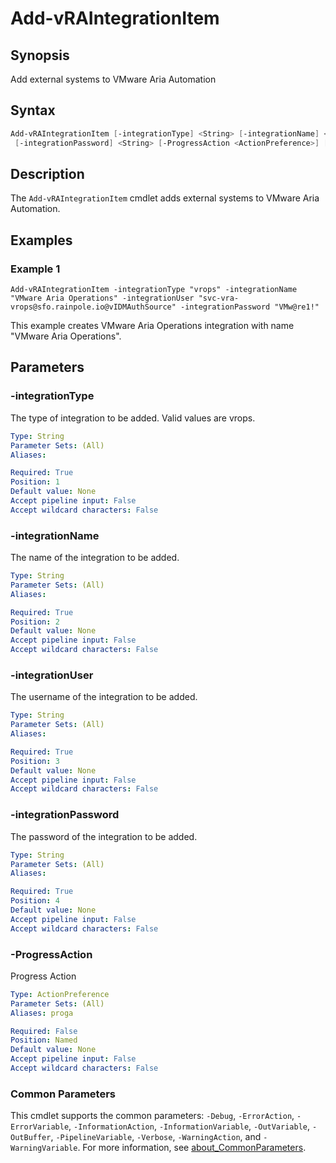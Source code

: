 # Add-vRAIntegrationItem

## Synopsis

Add external systems to VMware Aria Automation

## Syntax

```powershell
Add-vRAIntegrationItem [-integrationType] <String> [-integrationName] <String> [-integrationUser] <String>
 [-integrationPassword] <String> [-ProgressAction <ActionPreference>] [<CommonParameters>]
```

## Description

The `Add-vRAIntegrationItem` cmdlet adds external systems to VMware Aria Automation.

## Examples

### Example 1

```powwershell
Add-vRAIntegrationItem -integrationType "vrops" -integrationName "VMware Aria Operations" -integrationUser "svc-vra-vrops@sfo.rainpole.io@vIDMAuthSource" -integrationPassword "VMw@re1!"
```

This example creates VMware Aria Operations integration with name "VMware Aria Operations".

## Parameters

### -integrationType

The type of integration to be added. Valid values are vrops.

```yaml
Type: String
Parameter Sets: (All)
Aliases:

Required: True
Position: 1
Default value: None
Accept pipeline input: False
Accept wildcard characters: False
```

### -integrationName

The name of the integration to be added.

```yaml
Type: String
Parameter Sets: (All)
Aliases:

Required: True
Position: 2
Default value: None
Accept pipeline input: False
Accept wildcard characters: False
```

### -integrationUser

The username of the integration to be added.

```yaml
Type: String
Parameter Sets: (All)
Aliases:

Required: True
Position: 3
Default value: None
Accept pipeline input: False
Accept wildcard characters: False
```

### -integrationPassword

The password of the integration to be added.

```yaml
Type: String
Parameter Sets: (All)
Aliases:

Required: True
Position: 4
Default value: None
Accept pipeline input: False
Accept wildcard characters: False
```

### -ProgressAction

Progress Action

```yaml
Type: ActionPreference
Parameter Sets: (All)
Aliases: proga

Required: False
Position: Named
Default value: None
Accept pipeline input: False
Accept wildcard characters: False
```

### Common Parameters

This cmdlet supports the common parameters: `-Debug`, `-ErrorAction`, `-ErrorVariable`, `-InformationAction`, `-InformationVariable`, `-OutVariable`, `-OutBuffer`, `-PipelineVariable`, `-Verbose`, `-WarningAction`, and `-WarningVariable`. For more information, see [about_CommonParameters](http://go.microsoft.com/fwlink/?LinkID=113216).
